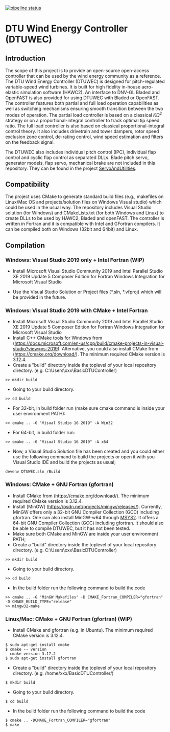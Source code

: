 [![pipeline status](https://gitlab.windenergy.dtu.dk/OpenLAC/BasicDTUController/badges/master/pipeline.svg)](https://gitlab.windenergy.dtu.dk/OpenLAC/BasicDTUController/commits/master)

# DTU Wind Energy Controller (DTUWEC)
## Introduction
The scope of this project is to provide an open-source open-access controller that can be used by the wind energy community as a reference. The DTU Wind Energy Controller (DTUWEC) is designed for pitch-regulated variable-speed wind turbines. It is built for high fidelity in-house aero-elastic simulation software (HAWC2). An interface to DNV-GL Bladed and OpenFAST is also provided for using DTUWEC with Bladed or OpenFAST. The controller features both partial and full load operation capabilities as well as switching mechanisms ensuring smooth transition between the two modes of operation. The partial load controller is based on a classical $`K\Omega^2`$ strategy or on a proportional-integral controller to track optimal tip speed ratio. The full load controller is also based on classical proportional-integral control theory. It also includes drivetrain and tower dampers, rotor speed exclusion zone control, de-rating control, wind speed estimation and filters on the feedback signal.

The DTUWEC also includes individual pitch control (IPC), individual flap control and cyclic flap control as separated DLLs. 
Blade pitch servo, generator models, flap servo, mechanical brake are not included in this repository. They can be found in the project [ServoAndUtilities](https://github.com/DTUWindEnergy/ServosAndUtilities).

## Compatibility
The project uses CMake to generate standard build files (e.g., makefiles on Linux/Mac OS and projects/solution files on Windows Visual studio) which could be used in the usual way.
The repository includes Visual Studio solution (for Windows) and CMakeLists.txt (for both Windows and Linux) to create DLLs to be used by HAWC2, Bladed and openFAST.
The controller is written in Fortran and it is compatible with Intel and GFortran compilers. It can be compiled both on Windows (32bit and 64bit) and Linux. 

## Compilation

### Windows: Visual Studio 2019 only + Intel Fortran (WIP)

- Install Microsoft Visual Studio Community 2019 and Intel Parallel Studio XE 2019 Update 5 Composer Edition for Fortran Windows Integration for Microsoft Visual Studio

- Use the Visual Studio Solution or Project files (*.sln, *.vfproj) which will be provided in the future.

### Windows: Visual Studio 2019 with CMake + Intel Fortran

- Install Microsoft Visual Studio Community 2019 and Intel Parallel Studio XE 2019 Update 5 Composer Edition for Fortran Windows Integration for Microsoft Visual Studio
- Install C++ CMake tools for Windows from (https://docs.microsoft.com/en-us/cpp/build/cmake-projects-in-visual-studio?view=vs-2019). Alternative, you could also install CMake from (https://cmake.org/download/). The minimum required CMake version is 3.12.4.
- Create a "build" directory inside the toplevel of your local repository directory. (e.g. C:\Users\xxx\BasicDTUController\)

```
>> mkdir build
```
- Going to your build directory.
```
>> cd build
```
- For 32-bit, in build folder run (make sure cmake command is inside your user environment PATH): 
 
```
>> cmake .. -G "Visual Studio 16 2019" -A Win32 
```
- For 64-bit, in build folder run:
```
>> cmake .. -G "Visual Studio 16 2019" -A x64
```
- Now, a Visual Studio Solution file has been created and you could either use the following command to build the projects or open it with you Visual Studio IDE and build the projects as usual;
```
devenv DTUWEC.sln /Build 
```

### Windows: CMake + GNU Fortran (gfortran)

- Install CMake from (https://cmake.org/download/). The minimum required CMake version is 3.12.4.
- Install [MinGW] (https://osdn.net/projects/mingw/releases/). Currently, MinGW offers only a 32-bit GNU Compiler Collection (GCC) including gfortran. One can also install MinGW-w64 through [MSYS2](https://www.msys2.org/). It offers a 64-bit GNU Compiler Collection (GCC) including gfortran. It should also be able to compile DTUWEC, but it has not been tested.
- Make sure both CMake and MinGW are inside your user environment PATH;
- Create a "build" directory inside the toplevel of your local repository directory. (e.g. C:\Users\xxx\BasicDTUController\)

```
>> mkdir build
```
- Going to your build directory.
```
>> cd build
```
- In the build folder run the following command to build the code
```
>> cmake .. -G "MinGW Makefiles" -D CMAKE_Fortran_COMPILER="gfortran" -D CMAKE_BUILD_TYPE="release"
>> mingw32-make
```
 
### Linux/Mac: CMake + GNU Fortran (gfortran) (WIP)

- Install CMake and gfortran (e.g. in Ubuntu). The minimum required CMake version is 3.12.4.
```
$ sudo apt-get install cmake
$ cmake -- version
  cmake version 3.17.2
$ sudo apt-get install gfortran
```
- Create a "build" directory inside the toplevel of your local repository directory. (e.g. /home/xxx/BasicDTUController/)

```
$ mkdir build
```
- Going to your build directory.
```
$ cd build
```
- In the build folder run the following command to build the code
```
$ cmake .. -DCMAKE_Fortran_COMPILER="gfortran"
$ make
```
